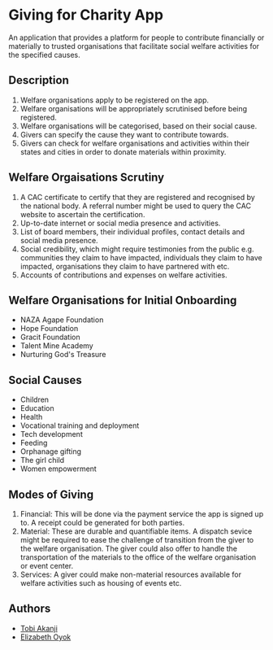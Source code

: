# Giving for Charity App
An application that provides a platform for people to contribute financially or materially to trusted organisations that facilitate social welfare activities for the specified causes.

## Description
1. Welfare organisations apply to be registered on the app.
2. Welfare organisations will be appropriately scrutinised before being registered.
3. Welfare organisations will be categorised, based on their social cause.
4. Givers can specify the cause they want to contribute towards.
5. Givers can check for welfare organisations and activities within their states and cities in order to donate materials within proximity.

## Welfare Orgaisations Scrutiny
1. A CAC certificate to certify that they are registered and recognised by the national body. A referral number might be used to query the CAC website to ascertain the certification.
2. Up-to-date internet or social media presence and activities.
3. List of board members, their individual profiles, contact details and social media presence.
4. Social credibility, which might require testimonies from the public e.g. communities they claim to have impacted, individuals they claim to have impacted, organisations they claim to have partnered with etc.
4. Accounts of contributions and expenses on welfare activities.

## Welfare Organisations for Initial Onboarding
- NAZA Agape Foundation
- Hope Foundation
- Gracit Foundation
- Talent Mine Academy
- Nurturing God's Treasure

## Social Causes
- Children
- Education
- Health
- Vocational training and deployment
- Tech development
- Feeding
- Orphanage gifting
- The girl child
- Women empowerment

## Modes of Giving
1. Financial: This will be done via the payment service the app is signed up to. A receipt could be generated for both parties.
2. Material: These are durable and quantifiable items. A dispatch sevice might be required to ease the challenge of transition from the giver to the welfare organisation. The giver could also offer to handle the transportation of the materials to the office of the welfare organisation or event center.
3. Services: A giver could make non-material resources available for welfare activities such as housing of events etc.

## Authors
- [Tobi Akanji](https://github.com/Tboy-AK)
- [Elizabeth Oyok](https://www.linkedin.com/in/elizabeth-oyok-202191164/)
